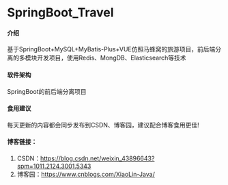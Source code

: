 # SpringBoot_Travel

#### 介绍
基于SpringBoot+MySQL+MyBatis-Plus+VUE仿照马蜂窝的旅游项目，前后端分离的多模块开发项目，使用Redis、MongDB、Elasticsearch等技术

#### 软件架构
SpringBoot的前后端分离项目


#### 食用建议

每天更新的内容都会同步发布到CSDN、博客园，建议配合博客食用更佳!

#### 博客链接：
1. CSDN：https://blog.csdn.net/weixin_43896643?spm=1011.2124.3001.5343
2. 博客园：https://www.cnblogs.com/XiaoLin-Java/
